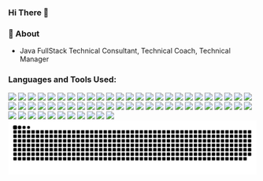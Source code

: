 
### Hi There 👋

### 🌱 About
- Java FullStack Technical Consultant, Technical Coach, Technical Manager

### Languages and Tools Used:

<section>
    <img width="40px" src="https://cdn.jsdelivr.net/gh/devicons/devicon/icons/html5/html5-original.svg" />
    <img width="40px" src="https://cdn.jsdelivr.net/gh/devicons/devicon/icons/css3/css3-original.svg" />
    <img width="40px" src="https://cdn.jsdelivr.net/gh/devicons/devicon/icons/javascript/javascript-original.svg" />
    <img width="40px" src="https://cdn.jsdelivr.net/gh/devicons/devicon/icons/svelte/svelte-original.svg" />
    <img width="40px" src="https://cdn.jsdelivr.net/gh/devicons/devicon/icons/tailwindcss/tailwindcss-plain.svg" />
    <img width="40px" src="https://cdn.jsdelivr.net/gh/devicons/devicon/icons/dart/dart-original.svg" />
    <img width="40px" src="https://cdn.jsdelivr.net/gh/devicons/devicon/icons/flutter/flutter-original.svg" />
    <img width="40px" src="https://cdn.jsdelivr.net/gh/devicons/devicon/icons/amazonwebservices/amazonwebservices-original.svg" />
    <img width="40px" src="https://cdn.jsdelivr.net/gh/devicons/devicon/icons/googlecloud/googlecloud-original.svg" />
    <img width="40px" src="https://cdn.jsdelivr.net/gh/devicons/devicon/icons/firebase/firebase-plain.svg" />
    <img width="40px" src="https://cdn.jsdelivr.net/gh/devicons/devicon/icons/python/python-original.svg" />
    <img width="40px" src="https://cdn.jsdelivr.net/gh/devicons/devicon/icons/tensorflow/tensorflow-original.svg" />
    <img width="40px" src="https://cdn.jsdelivr.net/gh/devicons/devicon/icons/numpy/numpy-original.svg" />
    <img width="40px" src="https://cdn.jsdelivr.net/gh/devicons/devicon/icons/blender/blender-original.svg" />
    <img width="40px" src="https://cdn.jsdelivr.net/gh/devicons/devicon/icons/godot/godot-original.svg" />
    <img width="40px" src="https://cdn.jsdelivr.net/gh/devicons/devicon/icons/linux/linux-original.svg" />
    <img width="40px" src="https://cdn.jsdelivr.net/gh/devicons/devicon/icons/bash/bash-original.svg" />
	<img width="40px" src="https://cdn.jsdelivr.net/gh/devicons/devicon/icons/spring/spring-original-wordmark.svg"/>
	<img width="40px" src="https://cdn.jsdelivr.net/gh/devicons/devicon/icons/microsoftsqlserver/microsoftsqlserver-plain-wordmark.svg"/>
    <img width="40px" src="https://cdn.jsdelivr.net/gh/devicons/devicon/icons/materialui/materialui-original.svg" />
    <img width="40px" src="https://cdn.jsdelivr.net/gh/devicons/devicon/icons/markdown/markdown-original.svg" />
    <img width="40px" src="https://cdn.jsdelivr.net/gh/devicons/devicon/icons/jquery/jquery-original-wordmark.svg" />
    <img width="40px" src="https://cdn.jsdelivr.net/gh/devicons/devicon/icons/jetbrains/jetbrains-original.svg" />
    <img width="40px" src="https://cdn.jsdelivr.net/gh/devicons/devicon/icons/jenkins/jenkins-original.svg" />
    <img width="40px" src="https://cdn.jsdelivr.net/gh/devicons/devicon/icons/java/java-original-wordmark.svg" />
    <img width="40px" src="https://cdn.jsdelivr.net/gh/devicons/devicon/icons/jasmine/jasmine-plain-wordmark.svg" />
    <img width="40px" src="https://cdn.jsdelivr.net/gh/devicons/devicon/icons/grafana/grafana-original-wordmark.svg" />
    <img width="40px" src="https://cdn.jsdelivr.net/gh/devicons/devicon/icons/gradle/gradle-plain-wordmark.svg" />
    <img width="40px" src="https://cdn.jsdelivr.net/gh/devicons/devicon/icons/gitlab/gitlab-original-wordmark.svg" />
    <img width="40px" src="https://cdn.jsdelivr.net/gh/devicons/devicon/icons/github/github-original-wordmark.svg" />
    <img width="40px" src="https://cdn.jsdelivr.net/gh/devicons/devicon/icons/git/git-original-wordmark.svg" />
    <img width="40px" src="https://cdn.jsdelivr.net/gh/devicons/devicon/icons/gimp/gimp-original-wordmark.svg" />
    <img width="40px" src="https://cdn.jsdelivr.net/gh/devicons/devicon/icons/cucumber/cucumber-plain-wordmark.svg" />
    <img width="40px" src="https://cdn.jsdelivr.net/gh/devicons/devicon/icons/confluence/confluence-original-wordmark.svg" />
    <img width="40px" src="https://cdn.jsdelivr.net/gh/devicons/devicon/icons/canva/canva-original.svg" />
    <img width="40px" src="https://cdn.jsdelivr.net/gh/devicons/devicon/icons/bitbucket/bitbucket-original-wordmark.svg" />
    <img width="40px" src="https://cdn.jsdelivr.net/gh/devicons/devicon/icons/c/c-original.svg" />
    <img width="40px" src="https://cdn.jsdelivr.net/gh/devicons/devicon/icons/bootstrap/bootstrap-original-wordmark.svg" />
    <img width="40px" src="https://cdn.jsdelivr.net/gh/devicons/devicon/icons/firefox/firefox-original-wordmark.svg" />
    <img width="40px" src="https://cdn.jsdelivr.net/gh/devicons/devicon/icons/googlecloud/googlecloud-original-wordmark.svg" />
    <img width="40px" src="https://cdn.jsdelivr.net/gh/devicons/devicon/icons/karma/karma-original.svg" />
    <img width="40px" src="https://cdn.jsdelivr.net/gh/devicons/devicon/icons/kubernetes/kubernetes-plain-wordmark.svg" />
    <img width="40px" src="https://cdn.jsdelivr.net/gh/devicons/devicon/icons/mongodb/mongodb-original-wordmark.svg" />
    <img width="40px" src="https://cdn.jsdelivr.net/gh/devicons/devicon/icons/msdos/msdos-original.svg" />
    <img width="40px" src="https://cdn.jsdelivr.net/gh/devicons/devicon/icons/mysql/mysql-original-wordmark.svg" />
    <img width="40px" src="https://cdn.jsdelivr.net/gh/devicons/devicon/icons/nginx/nginx-original.svg" />
    <img width="40px" src="https://cdn.jsdelivr.net/gh/devicons/devicon/icons/nodejs/nodejs-original-wordmark.svg" />
    <img width="40px" src="https://cdn.jsdelivr.net/gh/devicons/devicon/icons/npm/npm-original-wordmark.svg" />
    <img width="40px" src="https://cdn.jsdelivr.net/gh/devicons/devicon/icons/oracle/oracle-original.svg" />
    <img width="40px" src="https://cdn.jsdelivr.net/gh/devicons/devicon/icons/photoshop/photoshop-line.svg" />
    <img width="40px" src="https://cdn.jsdelivr.net/gh/devicons/devicon/icons/postgresql/postgresql-original-wordmark.svg" />
    <img width="40px" src="https://cdn.jsdelivr.net/gh/devicons/devicon/icons/prometheus/prometheus-original-wordmark.svg" />
    <img width="40px" src="https://cdn.jsdelivr.net/gh/devicons/devicon/icons/putty/putty-original.svg" />
    <img width="40px" src="https://cdn.jsdelivr.net/gh/devicons/devicon/icons/protractor/protractor-plain-wordmark.svg" />
    <img width="40px" src="https://cdn.jsdelivr.net/gh/devicons/devicon/icons/react/react-original-wordmark.svg" />
    <img width="40px" src="https://cdn.jsdelivr.net/gh/devicons/devicon/icons/selenium/selenium-original.svg" />
    <img width="40px" src="https://cdn.jsdelivr.net/gh/devicons/devicon/icons/sqlite/sqlite-original-wordmark.svg" />
    <img width="40px" src="https://cdn.jsdelivr.net/gh/devicons/devicon/icons/vscode/vscode-original-wordmark.svg" />
    <img width="40px" src="https://cdn.jsdelivr.net/gh/devicons/devicon/icons/webpack/webpack-original-wordmark.svg" />
    <img width="40px" src="https://cdn.jsdelivr.net/gh/devicons/devicon/icons/wordpress/wordpress-original.svg" />
    <img width="40px" src="https://cdn.jsdelivr.net/gh/devicons/devicon/icons/yarn/yarn-original-wordmark.svg" />
<section/>

<center>
<picture>
  <source
    media="(prefers-color-scheme: dark)"
    srcset="https://raw.githubusercontent.com/platane/snk/output/github-contribution-grid-snake-dark.svg"
  />
  <source
    media="(prefers-color-scheme: light)"
    srcset="https://raw.githubusercontent.com/platane/snk/output/github-contribution-grid-snake.svg"
  />
  <img
    alt="github contribution grid snake animation"
    src="https://raw.githubusercontent.com/platane/snk/output/github-contribution-grid-snake.svg"
  />
</picture>
</center>
